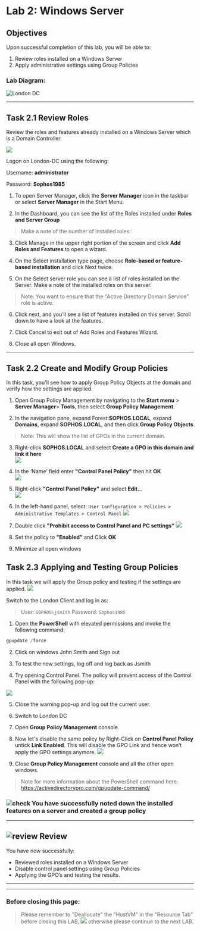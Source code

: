 # **Lab 2: Windows Server**

## Objectives
Upon successful completion of this lab, you will be able to: 
1. Review roles installed on a Windows Server
2. Apply administrative settings using Group Policies 


### Lab Diagram:
![London DC](JPG/London%20DC%202.png)

***


## **Task 2.1** Review Roles
Review the roles and features already installed on a Windows Server which is a Domain Controller.

![](JPG/London%20DC%204.png)

Logon on London-DC using the following:

Username: **administrator**

Password: **Sophos1985**
1. To open Server Manager, click the **Server Manager** icon in the taskbar or select **Server Manager** in the Start Menu. 

2. In the Dashboard, you can see the list of the Roles installed under **Roles and Server Group**
> Make a note of the number of installed roles: 

3. Click Manage in the upper right portion of the screen and click **Add Roles and Features** to open a wizard.  

4. On the Select installation type page, choose **Role-based or feature-based installation** and click Next  twice.   

5. On the Select server role you can see a list of roles installed on the Server. 
Make a note of the installed roles on this server.
> Note: You want to ensure that the "Active Directory Domain Service" role is active.

6. Click next, and you’ll see a list of features installed on this server. Scroll down to have a look at the features.

7. Click Cancel to exit out of Add Roles and Features Wizard.

8. Close all open Windows.




----
## **Task 2.2** Create and Modify Group Policies
In this task, you'll see how to apply Group Policy Objects at the domain and verify how the settings are applied.
1. Open Group Policy Management by navigating to the **Start menu** > **Server Manager**> **Tools**, then select **Group Policy Management**.

2. In the navigation pane, expand Forest:**SOPHOS.LOCAL**, expand **Domains**, expand **SOPHOS.LOCAL**, and then click **Group Policy Objects**
> Note: This will show the list of GPOs in the current domain.

3. Right-click **SOPHOS.LOCAL** and select **Create a GPO in this domain and link it here**  
![](JPG/GroupPolicy1.jpg)

4. In the ‘Name’ field enter **"Control Panel Policy"** then hit **OK**   
![](JPG/Control%20Panel%20Policy.jpg)

 
5. Right-click **"Control Panel Policy"** and select **Edit…**  
![](JPG/Control%20Panel%20Policy%202.jpg)


6. In the left-hand panel, select: `User Configuration > Policies > Administrative Templates > Control Panel`
![](JPG/Control%20Panel%20Policy%203.jpg)

7. Double click **"Prohibit access to Control Panel and PC settings"**
![](JPG/2.1.12B.png)

8. Set the policy to **"Enabled"** and Click **OK**

9. Minimize all open windows 

## **Task 2.3** Applying and Testing Group Policies
In this task we will apply the Group policy and testing if the settings are applied.
![](JPG/London%20Client.png)

Switch to the London Client and log in as: 
> User: `SOPHOS\jsmith`
> Password: `Sophos1985`


1. Open the **PowerShell** with elevated permissions and invoke the following command:
```powershell
gpupdate /force
```

2. Click on windows John Smith and Sign out

3. To test the new settings, log off and log back as Jsmith

4. Try opening Control Panel. The policy will prevent access of the Control Panel with the following pop-up: 

![](JPG/popup.png)

5.	Close the warning pop-up and log out the current user.

6.	Switch to London DC

7.	Open **Group Policy Management** console.

8.	Now let's disable the same policy by Right-Click on **Control Panel Policy** untick **Link Enabled**. This will disable the GPO Link and hence won’t apply the GPO settings anymore.
![](JPG/untick.jpg)

9.	Close **Group Policy Management** console and all the other open windows.

> Note for more information about the PowerShell command here: https://activedirectorypro.com/gpupdate-command/


### ![check](JPG/pngegg%20(1).png) You have successfully noted down the installed features on a server and created a group policy

***

## ![review](JPG/Review%2048.png) Review  ##

You have now successfully: 
*	Reviewed roles installed on a Windows Server
*	Disable control panel settings using Group Policies
*	Applying the GPO’s and testing the results.




***
***
### Before closing this page:
> Please remember to "Deallocate" the "HostVM" in the "Resource Tab" before closing this LAB, 
![](JPG/Deallocate%20the%20VM.png)
otherwise please continue to the next LAB.



